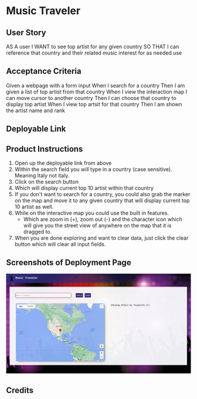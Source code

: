 # Music Traveler 


## User Story
AS A user
I WANT to see top artist for any given country
SO THAT I can reference that country and their related music interest for as needed use 


## Acceptance Criteria 
Given a webpage with a form input 
When I search for a country 
Then I am given a list of top artist from that country
When I view the interaction map I can move cursor to another country 
Then I can choose that country to display top artist
When I view top artsit for that country 
Then I am shown the artist name and rank

## Deployable Link


## Product Instructions

  1. Open up the deployable link from above
  2. Within the search field you will type in a country (case sensitive). Meaning Italy not italy. 
  3. Click on the search button 
  4. Which will display current top 10 artist within that country 
  5. If you don't want to search for a country, you could also grab the marker on the map and move it to any given country that will display current top 10 artist as well. 
  6. While on the interactive map you could use the built in features. 
     - Which are zoom in (+), zoom out (-) and the character icon  which will give you the street view of anywhere on the map that it is dragged to. 
  7. When you are done exploring and want to clear data, just click the clear button which will clear all input fields.  

## Screenshots of Deployment Page 
![ScreenShot](<Screenshot (16)new.png>)
## Credits 
